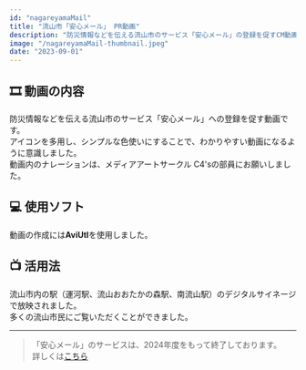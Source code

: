 ```yaml
---
id: "nagareyamaMail"
title: "流山市「安心メール」 PR動画"
description: "防災情報などを伝える流山市のサービス「安心メール」の登録を促すCM動画を作成"
image: "/nagareyamaMail-thumbnail.jpeg"
date: "2023-09-01"
---
```


## 🎞️ 動画の内容
防災情報などを伝える流山市のサービス「安心メール」への登録を促す動画です。  
アイコンを多用し、シンプルな色使いにすることで、わかりやすい動画になるように意識しました。  
動画内のナレーションは、メディアアートサークル C4'sの部員にお願いしました。

## 💻 使用ソフト
動画の作成には**AviUtl**を使用しました。

## 📺 活用法
流山市内の駅（運河駅、流山おおたかの森駅、南流山駅）のデジタルサイネージで放映されました。  
多くの流山市民にご覧いただくことができました。  

---

>「安心メール」のサービスは、2024年度をもって終了しております。  
>詳しくは[こちら](https://www.city.nagareyama.chiba.jp/life/1003604/1003712/1003724.html)